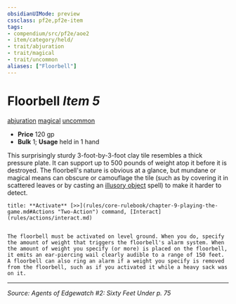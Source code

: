 ```yaml
---
obsidianUIMode: preview
cssclass: pf2e,pf2e-item
tags:
- compendium/src/pf2e/aoe2
- item/category/held/
- trait/abjuration
- trait/magical
- trait/uncommon
aliases: ["Floorbell"]
---
```

# Floorbell *Item 5*  
[abjuration](abjuration.md "Abjuration School Trait")  [magical](magical.md "Magical Item Trait")  [uncommon](uncommon.md "Uncommon Rarity Trait")  

- **Price** 120 gp
- **Bulk** 1; **Usage** held in 1 hand

This surprisingly sturdy 3-foot-by-3-foot clay tile resembles a thick pressure plate. It can support up to 500 pounds of weight atop it before it is destroyed. The floorbell's nature is obvious at a glance, but mundane or magical means can obscure or camouflage the tile (such as by covering it in scattered leaves or by casting an [illusory object](illusory-object.md) spell) to make it harder to detect.

```ad-embed-ability
title: **Activate** [>>](rules/core-rulebook/chapter-9-playing-the-game.md#Actions "Two-Action") command, [Interact](rules/actions/interact.md)


The floorbell must be activated on level ground. When you do, specify the amount of weight that triggers the floorbell's alarm system. When the amount of weight you specify (or more) is placed on the floorbell, it emits an ear-piercing wail clearly audible to a range of 150 feet. A floorbell can also ring an alarm if a weight you specify is removed from the floorbell, such as if you activated it while a heavy sack was on it.
```


---
*Source: Agents of Edgewatch #2: Sixty Feet Under p. 75*